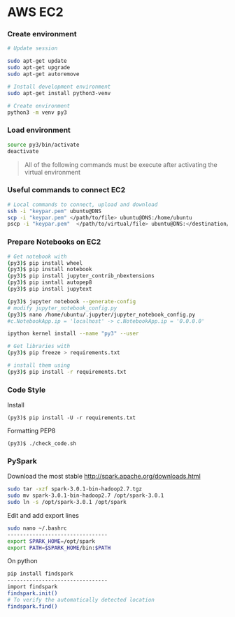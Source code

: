 # AWS EC2

### Create environment

```bash
# Update session

sudo apt-get update
sudo apt-get upgrade
sudo apt-get autoremove

# Install development environment
sudo apt-get install python3-venv

# Create environment
python3 -m venv py3
```

### Load environment

```bash
source py3/bin/activate
deactivate
```

> All of the following commands must be execute after activating the virtual environment

### Useful commands to connect EC2

```bash
# Local commands to connect, upload and download
ssh -i "keypar.pem" ubuntu@DNS
scp -i "keypar.pem" </path/to/file> ubuntu@DNS:/home/ubuntu
pscp -i "keypar.pem"  </path/to/virtual/file> ubuntu@DNS:</destination/local/path>
```

### Prepare Notebooks on EC2 

```bash
# Get notebook with
(py3)$ pip install wheel
(py3)$ pip install notebook
(py3)$ pip install jupyter_contrib_nbextensions
(py3)$ pip isntall autopep8
(py3)$ pip install jupytext 
```

```bash
(py3)$ jupyter notebook --generate-config
# modify jupyter_notebook_config.py
(py3)$ nano /home/ubuntu/.jupyter/jupyter_notebook_config.py
#c.NotebookApp.ip = 'localhost' -> c.NotebookApp.ip = '0.0.0.0'
```
```bash
ipython kernel install --name "py3" --user
```

```bash
# Get libraries with
(py3)$ pip freeze > requirements.txt

# install them using
(py3)$ pip install -r requirements.txt
```

### Code Style

Install
```
(py3)$ pip install -U -r requirements.txt
```

Formatting PEP8
```
(py3)$ ./check_code.sh
```

### PySpark

Download the most stable http://spark.apache.org/downloads.html
```bash
sudo tar -xzf spark-3.0.1-bin-hadoop2.7.tgz
sudo mv spark-3.0.1-bin-hadoop2.7 /opt/spark-3.0.1
sudo ln -s /opt/spark-3.0.1 /opt/spark
```
Edit and add export lines
```bash
sudo nano ~/.bashrc
--------------------------------
export SPARK_HOME=/opt/spark
export PATH=$SPARK_HOME/bin:$PATH
```


On python 
```bash
pip install findspark
--------------------------------
import findspark
findspark.init()
# To verify the automatically detected location
findspark.find()
```

